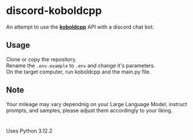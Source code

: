 # discord-koboldcpp
An attempt to use the **[koboldcpp](https://github.com/LostRuins/koboldcpp)** API with a discord chat bot.

## Usage
Clone or copy the repository.<br>
Rename the `.env.example` to `.env` and change it's parameters.<br>
On the target computer, run koboldcpp and the main.py file.<br>

## Note
Your mileage may vary dependnig on your Large Language Model, instruct prompts, and samples, please adjust them accordingly to your liking.<br>

#
Uses Python 3.12.2